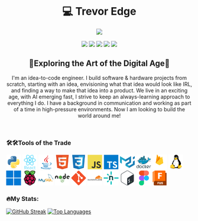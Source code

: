 <h1 align="center">💻 Trevor Edge</h1>

<div id="header" align="center">
  <img src="https://media3.giphy.com/media/v1.Y2lkPTc5MGI3NjExdzA3ZnlrNjRhaHZ4emQ0YjV5N29nd2UzZHUxODExYng2c28zbGhncyZlcD12MV9pbnRlcm5hbF9naWZfYnlfaWQmY3Q9Zw/KzoNhRf1vCCJbpDrB6/giphy.gif" width="300"/>
</div>

<p align="center">
  <a href="mailto:edge.t.xyz@gmail.com">
    <img src="https://img.shields.io/badge/Gmail-D14836?style=for-the-badge&logo=gmail&logoColor=white"/></a>
  <a href="https://www.linkedin.com/in/trevor-edge-43227737a/">
    <img src="https://img.shields.io/badge/linkedin-%230077B5.svg?style=for-the-badge&logo=linkedin&logoColor=white"/></a>
  <a href="https://discord.gg/ucn48bHg">
    <img src="https://img.shields.io/badge/Discord-%235865F2.svg?style=for-the-badge&logo=discord&logoColor=white"/></a>
  <a href="https://www.youtube.com/@TE-DEV">
    <img src="https://img.shields.io/badge/YouTube-%23FF0000.svg?style=for-the-badge&logo=YouTube&logoColor=white"/></a>
  <a href="https://x.com/sys_redux">
    <img src="https://img.shields.io/badge/X-%23000000.svg?style=for-the-badge&logo=X&logoColor=white"/></a>
</p>

<h2 align="center">🧭Exploring the Art of the Digital Age🧭</h2>
<p align="center">I'm an idea-to-code engineer. I build software & hardware projects from scratch, starting with an idea, envisioning what that idea would look like IRL, and finding a way to make that idea into a product. We live in an exciting age, with AI emerging fast, I strive to keep an always-learning approach to everything I do. I have a background in communication and working as part of a time in high-pressure environments. Now I am looking to build the world around me!</p>
</br>

<h3>🛠️🛠️Tools of the Trade</h3>
<div>
  <img src="https://github.com/devicons/devicon/blob/master/icons/python/python-original.svg" title="Python" alt="Python" width="40" height="40"/>
  <img src="https://github.com/devicons/devicon/blob/master/icons/react/react-original-wordmark.svg" title="React" alt="React" width="40" height="40"/>
  <img src="https://github.com/devicons/devicon/blob/master/icons/java/java-original.svg" title="Java" alt="Java" width="40" height="40"/>
  <img src="https://github.com/devicons/devicon/blob/master/icons/html5/html5-original.svg" title="HTML" alt="HTML" width="40" height="40"/>
  <img src="https://github.com/devicons/devicon/blob/master/icons/css3/css3-original.svg" title="CSS" alt="css" width="40" height="40"/>
  <img src="https://github.com/devicons/devicon/blob/master/icons/javascript/javascript-original.svg" title="JavaScript" alt="JavaScript" width="40" height="40"/>
  <img src="https://github.com/devicons/devicon/blob/master/icons/typescript/typescript-original.svg" title="Typescript" alt="Typescript" width="40" height="40"/>
  <img src="https://github.com/devicons/devicon/blob/master/icons/materialui/materialui-original.svg" title="MaterialUI" alt="MaterialUI" width="40" height="40"/>
  <img src="https://github.com/devicons/devicon/blob/master/icons/docker/docker-original-wordmark.svg" title="Docker" alt="Docker" width="40" height="40"/>
  <img src="https://github.com/devicons/devicon/blob/master/icons/firebase/firebase-original-wordmark.svg" title="Firebase" alt="Firebase" width="40" height="40"/>
  <img src="https://github.com/devicons/devicon/blob/master/icons/linux/linux-original.svg" title="Linux" alt="Linux" width="40" height="40"/>
  <img src="https://github.com/devicons/devicon/blob/master/icons/windows11/windows11-original.svg" title="Windows" alt="Windows" width="40" height="40"/>
  <img src="https://github.com/devicons/devicon/blob/master/icons/raspberrypi/raspberrypi-original.svg" title="RaspberryPi" alt="RaspberryPi" width="40" height="40"/>
  <img src="https://github.com/devicons/devicon/blob/master/icons/mysql/mysql-original-wordmark.svg" title="MySQL" alt="MySQL" width="40" height="40"/>
  <img src="https://github.com/devicons/devicon/blob/master/icons/nodejs/nodejs-original-wordmark.svg" title="NodeJS" alt="NodeJS" width="40" height="40"/>
  <img src="https://github.com/devicons/devicon/blob/master/icons/git/git-original.svg" title="Git" alt="Git" width="40" height="40"/>
  <img src="https://github.com/devicons/devicon/blob/master/icons/cloudflare/cloudflare-original-wordmark.svg" title="Cloudflare" alt="Cloudflare" width="40" height="40"/>
  <img src="https://github.com/devicons/devicon/blob/master/icons/netlify/netlify-original.svg" title="Netlify" alt="Netlify" width="40" height="40"/>
  <img src="https://github.com/devicons/devicon/blob/master/icons/bash/bash-original.svg" title="Bash" alt="Bash" width="40" height="40"/>
  <img src="https://github.com/devicons/devicon/blob/master/icons/figma/figma-original.svg" title="Figma" alt="Figma" width="40" height="40"/>
  <img src="https://github.com/devicons/devicon/blob/master/icons/fusion/fusion-original.svg" title="Fusion360" alt="Fusion360" width="40" height="40"/>
</div>

### 🔥My Stats:
<a href="https://git.io/streak-stats"><img src="https://github-readme-streak-stats.herokuapp.com?user=Sys-Redux&theme=rust-ferris-dark" alt="GitHub Streak" /></a>
<a href="https://github.com/anuraghazra/github-readme-stats"><img src="https://github-readme-stats.vercel.app/api/top-langs/?username=Sys-Redux&layout=compact&theme=great-gatsby" alt="Top Languages" /></a>

<!---
Sys-Redux/Sys-Redux is a ✨ special ✨ repository because its `README.md` (this file) appears on your GitHub profile.
You can click the Preview link to take a look at your changes.
--->
